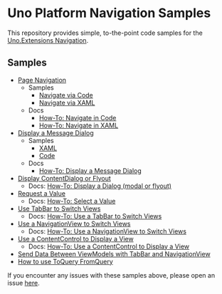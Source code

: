# Uno Platform Navigation Samples

This repository provides simple, to-the-point code samples for the [Uno.Extensions Navigation](https://platform.uno/docs/articles/external/uno.extensions/doc/Learn/Navigation/NavigationOverview.html).

## Samples

- [Page Navigation](src/Navigation/Presentation/PageNavigation/)
  - Samples
    - [Navigate via Code](src/Navigation/Presentation/PageNavigation/PageNavigationViewModel.cs#L15)
    - [Navigate via XAML](src/Navigation/Presentation/PageNavigation/PageNavigation.xaml#L30)
  - Docs
    - [How-To: Navigate in Code](https://platform.uno/docs/articles/external/uno.extensions/doc/Learn/Navigation/HowTo-NavigateInCode.html)
    - [How-To: Navigate in XAML](https://platform.uno/docs/articles/external/uno.extensions/doc/Learn/Navigation/HowTo-NavigateInXAML.html)
- [Display a Message Dialog](src/Navigation/Presentation/MessageDialog)
  - Samples
    - [XAML](src/Navigation/Presentation/MessageDialog/MessageDialogPage.xaml#L32-L33)
    - [Code](src/Navigation/Presentation/MessageDialog/MessageDialogViewModel.cs#L13-L33)
  - Docs
    - [How-To: Display a Message Dialog](https://platform.uno/docs/articles/external/uno.extensions/doc/Learn/Navigation/HowTo-DisplayMessageDialog.html)
- [Display ContentDialog or Flyout](src/Navigation/Presentation/ModalDialog/ModalDialogPage.xaml)
  - Docs: [How-To: Display a Dialog (modal or flyout)](https://platform.uno/docs/articles/external/uno.extensions/doc/Learn/Navigation/HowTo-ShowDialog.html)
- [Request a Value](src/Navigation/Presentation/RequestValue)
  - Docs: [How-To: Select a Value](https://platform.uno/docs/articles/external/uno.extensions/doc/Learn/Navigation/HowTo-SelectValue.html)
- [Use TabBar to Switch Views](src/Navigation/Presentation/TabBarNavigation/TabBarNavigationPage.xaml)
  - Docs: [How-To: Use a TabBar to Switch Views](https://platform.uno/docs/articles/external/uno.extensions/doc/Learn/Navigation/Advanced/HowTo-UseTabBar.html)
- [Use a NavigationView to Switch Views](src/Navigation/Presentation/MainPage.xaml)
  - Docs: [How-To: Use a NavigationView to Switch Views](https://platform.uno/docs/articles/external/uno.extensions/doc/Learn/Navigation/Advanced/HowTo-UseNavigationView.html)
- [Use a ContentControl to Display a View](src/Navigation/Presentation/ContentControlNavigation/CControlNavigationPage.xaml)
  - Docs: [How-To: Use a ContentControl to Display a View](https://platform.uno/docs/articles/external/uno.extensions/doc/Learn/Navigation/Advanced/HowTo-UseContentControl.html)
- [Send Data Between ViewModels with TabBar and NavigationView](src/Navigation/Presentation/TabBarWithDataNavigation)
- [How to use ToQuery FromQuery](src/Navigation/App.xaml.cs#L88-L106)

If you encounter any issues with these samples above, please open an issue [here](https://github.com/unoplatform/Uno.Samples/issues/new).
